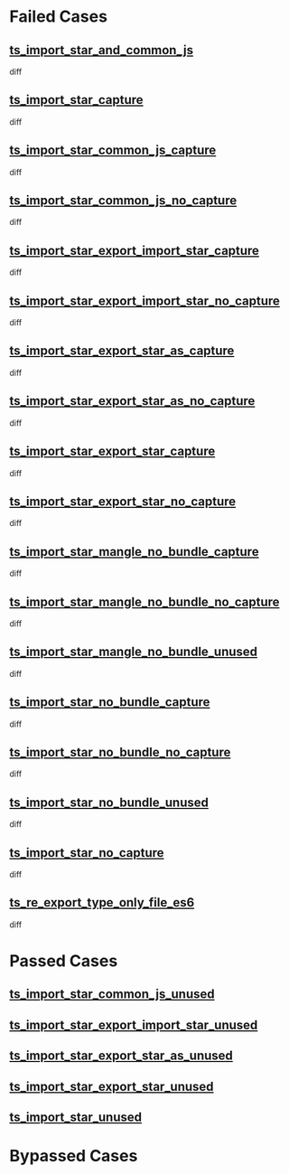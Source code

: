 # Failed Cases
## [ts_import_star_and_common_js](../../../crates/rolldown/tests/esbuild/importstar_ts/ts_import_star_and_common_js/diff.md)
  diff
## [ts_import_star_capture](../../../crates/rolldown/tests/esbuild/importstar_ts/ts_import_star_capture/diff.md)
  diff
## [ts_import_star_common_js_capture](../../../crates/rolldown/tests/esbuild/importstar_ts/ts_import_star_common_js_capture/diff.md)
  diff
## [ts_import_star_common_js_no_capture](../../../crates/rolldown/tests/esbuild/importstar_ts/ts_import_star_common_js_no_capture/diff.md)
  diff
## [ts_import_star_export_import_star_capture](../../../crates/rolldown/tests/esbuild/importstar_ts/ts_import_star_export_import_star_capture/diff.md)
  diff
## [ts_import_star_export_import_star_no_capture](../../../crates/rolldown/tests/esbuild/importstar_ts/ts_import_star_export_import_star_no_capture/diff.md)
  diff
## [ts_import_star_export_star_as_capture](../../../crates/rolldown/tests/esbuild/importstar_ts/ts_import_star_export_star_as_capture/diff.md)
  diff
## [ts_import_star_export_star_as_no_capture](../../../crates/rolldown/tests/esbuild/importstar_ts/ts_import_star_export_star_as_no_capture/diff.md)
  diff
## [ts_import_star_export_star_capture](../../../crates/rolldown/tests/esbuild/importstar_ts/ts_import_star_export_star_capture/diff.md)
  diff
## [ts_import_star_export_star_no_capture](../../../crates/rolldown/tests/esbuild/importstar_ts/ts_import_star_export_star_no_capture/diff.md)
  diff
## [ts_import_star_mangle_no_bundle_capture](../../../crates/rolldown/tests/esbuild/importstar_ts/ts_import_star_mangle_no_bundle_capture/diff.md)
  diff
## [ts_import_star_mangle_no_bundle_no_capture](../../../crates/rolldown/tests/esbuild/importstar_ts/ts_import_star_mangle_no_bundle_no_capture/diff.md)
  diff
## [ts_import_star_mangle_no_bundle_unused](../../../crates/rolldown/tests/esbuild/importstar_ts/ts_import_star_mangle_no_bundle_unused/diff.md)
  diff
## [ts_import_star_no_bundle_capture](../../../crates/rolldown/tests/esbuild/importstar_ts/ts_import_star_no_bundle_capture/diff.md)
  diff
## [ts_import_star_no_bundle_no_capture](../../../crates/rolldown/tests/esbuild/importstar_ts/ts_import_star_no_bundle_no_capture/diff.md)
  diff
## [ts_import_star_no_bundle_unused](../../../crates/rolldown/tests/esbuild/importstar_ts/ts_import_star_no_bundle_unused/diff.md)
  diff
## [ts_import_star_no_capture](../../../crates/rolldown/tests/esbuild/importstar_ts/ts_import_star_no_capture/diff.md)
  diff
## [ts_re_export_type_only_file_es6](../../../crates/rolldown/tests/esbuild/importstar_ts/ts_re_export_type_only_file_es6/diff.md)
  diff
# Passed Cases
## [ts_import_star_common_js_unused](../../../crates/rolldown/tests/esbuild/importstar_ts/ts_import_star_common_js_unused)
## [ts_import_star_export_import_star_unused](../../../crates/rolldown/tests/esbuild/importstar_ts/ts_import_star_export_import_star_unused)
## [ts_import_star_export_star_as_unused](../../../crates/rolldown/tests/esbuild/importstar_ts/ts_import_star_export_star_as_unused)
## [ts_import_star_export_star_unused](../../../crates/rolldown/tests/esbuild/importstar_ts/ts_import_star_export_star_unused)
## [ts_import_star_unused](../../../crates/rolldown/tests/esbuild/importstar_ts/ts_import_star_unused)
# Bypassed Cases

